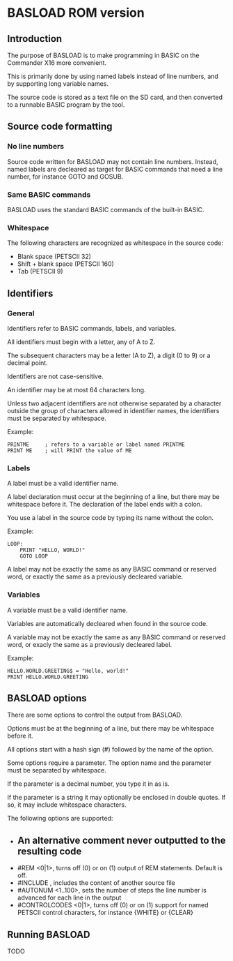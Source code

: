 # BASLOAD ROM version

## Introduction

The purpose of BASLOAD is to make programming in BASIC on the Commander X16 more convenient.

This is primarily done by using named labels instead of line numbers, and by supporting
long variable names.

The source code is stored as a text file on the SD card, and then converted to a runnable
BASIC program by the tool.


## Source code formatting

### No line numbers

Source code written for BASLOAD may not contain line numbers. Instead, named labels are decleared
as target for BASIC commands that need a line number, for instance GOTO and GOSUB.


### Same BASIC commands

BASLOAD uses the standard BASIC commands of the built-in BASIC.


### Whitespace

The following characters are recognized as whitespace in the source code:

- Blank space (PETSCII 32)
- Shift + blank space (PETSCII 160)
- Tab (PETSCII 9)


## Identifiers

### General

Identifiers refer to BASIC commands, labels, and variables.

All identifiers must begin with a letter, any of A to Z.

The subsequent characters may be a letter (A to Z), a digit (0 to 9) or a decimal point.

Identifiers are not case-sensitive.

An identifier may be at most 64 characters long.

Unless two adjacent identifiers are not otherwise separated by a character outside the
group of characters allowed in identifier names, the identifiers must be separated
by whitespace.

Example:

```
PRINTME     ; refers to a variable or label named PRINTME
PRINT ME    ; will PRINT the value of ME
```

### Labels

A label must be a valid identifier name. 

A label declaration must occur at the beginning of a line, but there may be whitespace before it. The
declaration of the label ends with a colon.

You use a label in the source code by typing its name without the colon.

Example:

```
LOOP:
    PRINT "HELLO, WORLD!"
    GOTO LOOP
```

A label may not be exactly the same as any BASIC command or reserved word, or exactly
the same as a previously decleared variable.


### Variables

A variable must be a valid identifier name.

Variables are automatically decleared when found in the source code.

A variable may not be exactly the same as any BASIC command or reserved word, or
exacly the same as a previously decleared label.

Example:

```
HELLO.WORLD.GREETING$ = "Hello, world!"
PRINT HELLO.WORLD.GREETING
```

## BASLOAD options

There are some options to control the output from BASLOAD.

Options must be at the beginning of a line, but there may be
whitespace before it.

All options start with a hash sign (#) followed by the name of the option.

Some options require a parameter. The option name and the parameter must be
separated by whitespace.

If the parameter is a decimal number, you type it in as is.

If the parameter is a string it may optionally be enclosed in double quotes. If so, it
may include whitespace characters.

The following options are supported:

- ## An alternative comment never outputted to the resulting code
- #REM <0|1>, turns off (0) or on (1) output of REM statements. Default is off.
- #INCLUDE <filename>, includes the content of another source file 
- #AUTONUM <1..100>, sets the number of steps the line number is advanced for each line in the output
- #CONTROLCODES <0|1>, turns off (0) or on (1) support for named PETSCII control characters, for instance {WHITE} or {CLEAR}

## Running BASLOAD

TODO